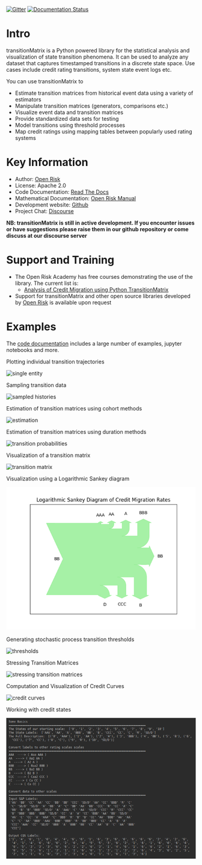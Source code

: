 [![Gitter](https://badges.gitter.im/open-risk/transitionMatrix.svg)](https://gitter.im/open-risk/transitionMatrix?utm_source=badge&utm_medium=badge&utm_campaign=pr-badge)
[![Documentation Status](https://readthedocs.org/projects/transitionMatrix/badge/?version=latest)](https://transitionmatrix.readthedocs.io/en/latest/?badge=latest)

Intro
=========================
transitionMatrix is a Python powered library for the statistical analysis and visualization of state transition phenomena. It can be used to analyze any dataset that captures timestamped transitions in a discrete state space. Use cases include credit rating transitions, system state event logs etc. 

You can use transitionMatrix to

- Estimate transition matrices from historical event data using a variety of estimators
- Manipulate transition matrices (generators, comparisons etc.)
- Visualize event data and transition matrices
- Provide standardized data sets for testing
- Model transitions using threshold processes
- Map credit ratings using mapping tables between popularly used rating systems 

Key Information
================

* Author: [Open Risk](http://www.openriskmanagement.com)
* License: Apache 2.0
* Code Documentation: [Read The Docs](https://transitionmatrix.readthedocs.io/en/latest/index.html)
* Mathematical Documentation: [Open Risk Manual](https://www.openriskmanual.org/wiki/Transition_Matrix)
* Development website: [Github](https://github.com/open-risk/transitionMatrix)
* Project Chat: [Discourse](https://www.openriskcommons.org/c/open-source/transitionmatrix/15)

**NB: transitionMatrix is still in active development. If you encounter issues or have suggestions please raise them in our github repository or come discuss at our discourse server**

Support and Training
=========================

* The Open Risk Academy has free courses demonstrating the use of the library. The current list is: 
    * [Analysis of Credit Migration using Python TransitionMatrix](https://www.openriskacademy.com/course/view.php?id=38)
* Support for transitionMatrix and other open source libraries developed by [Open Risk](https://www.openriskmanagement.com) is available upon request


Examples
========

The [code documentation](https://transitionmatrix.readthedocs.io/en/latest/index.html) includes a large number of examples, jupyter notebooks and more. 


Plotting individual transition trajectories

![single entity](examples/single_entity.png)

Sampling transition data

![sampled histories](examples/sampled_histories.png)

Estimation of transition matrices using cohort methods

![estimation](examples/estimation.png)

Estimation of transition matrices using duration methods

![transition probabilities](examples/transition_probabilities.png)

Visualization of a transition matrix

![transition matrix](examples/TransitionMatrix.png)

Visualization using a Logarithmic Sankey diagram

![logarithmic sankey](examples/sankey.png)

Generating stochastic process transition thresholds

![thresholds](../portfolioAnalytics/examples/Thresholds.png)

Stressing Transition Matrices

![stressing transition matrices](../portfolioAnalytics/examples/stressed_density.png)

Computation and Visualization of Credit Curves

![credit curves](examples/credit_curves.png)

Working with credit states

![image](examples/scale_conversions.png)

